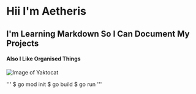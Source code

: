 # Hii I'm Aetheris
## I'm Learning Markdown So I Can Document My Projects
#### Also I Like Organised Things
![Image of Yaktocat](https://octodex.github.com/images/yaktocat.png)

'''
$ go mod init
$ go build
$ go run
'''
